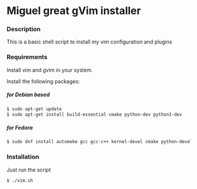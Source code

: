# Miguel great gVim installer

### Description
This is a basic shell script to install my vim configuration and plugins

### Requirements

Install vim and gvim in your system.

Install the following packages:
##### for Debian based

``` sh
$ sudo apt-get update
$ sudo apt-get install build-essential cmake python-dev python3-dev
```

##### for Fedora
``` sh
$ sudo dnf install automake gcc gcc-c++ kernel-devel cmake python-devel python3-devel
```

### Installation
Just run the script
``` sh
$ ./vim.sh
```

